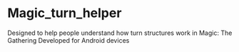 # Magic_turn_helper
Designed to help people understand how turn structures work in Magic: The Gathering
Developed for Android devices

